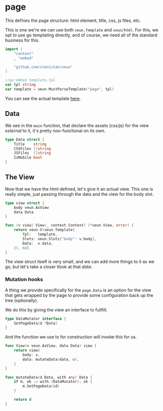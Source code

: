 # page

This defines the page structure: html element, title, css, js files, etc.

This is one we're we can use both `veun.Template` and `veun/html`. For this,
we opt to use go templating directly, and of course, we need all of the
standard business for this.

```go
import (
	"context"
	_ "embed"

	"github.com/stanistan/veun"
)

//go:embed template.tpl
var tpl string
var template = veun.MustParseTemplate("page", tpl)
```

You can see the actual template [here][template-link].

## Data

We see in the `main` function, that declare the assets (css/js) for the
view _external_ to it, it's pretty non-functional on its own.

```go
type Data struct {
	Title    string
	CSSFiles []string
	JSFiles  []string
	IsMobile bool
}
```

## The View

Now that we have the html defined, let's give it an actual view. This one
is really simple, just passing through the data and the view for the body
slot.

```go
type view struct {
	body veun.AsView
	data Data
}

func (v view) View(_ context.Context) (*veun.View, error) {
	return veun.V(veun.Template{
		Tpl:   template,
		Slots: veun.Slots{"body": v.body},
		Data:  v.data,
	}), nil
}
```

The view struct itself is very small, and we can add more things
to it as we go, but let's take a closer tlook at that _data_.

### Mutation hooks

A thing we provide specifically for the `page.Data` is an option for
the view that gets wrapped by the page to provide some configuration
back up the tree (optionally).

We do this by giving the view an interface to fullfill.

```go
type DataMutator interface {
	SetPageData(d *Data)
}
```

And the function we use to for construction will invoke this for us.

```go
func View(v veun.AsView, data Data) view {
	return view{
		body: v,
		data: mutateData(data, v),
	}
}

func mutateData(d Data, with any) Data {
	if m, ok := with.(DataMutator); ok {
		m.SetPageData(&d)
	}

	return d
}
```

[template-link]: https://github.com/stanistan/veun-http-demo/blob/main/internal/view/page/template.tpl
